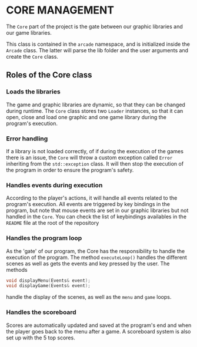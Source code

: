 # CORE MANAGEMENT

The `Core` part of the project is the gate between our graphic libraries and our game libraries.

This class is contained in the `arcade` namespace, and is initialized inside the `Arcade` class. The latter will parse the lib folder and the user arguments and create the `Core` class.

## Roles of the Core class

### Loads the libraries

The game and graphic libraries are dynamic, so that they can be changed during runtime. The `Core` class stores two `Loader` instances, so that it can open, close and load one graphic and one game library during the program's execution.

### Error handling

If a library is not loaded correctly, of if during the execution of the games there is an issue, the `Core` will throw a custom exception called `Error` inheriting from the `std::exception` class.
It will then stop the execution of the program in order to ensure the program's safety.

### Handles events during execution

According to the player's actions, it will handle all events related to the program's execution. All events are triggered by key bindings in the program, but note that mouse events are set in our graphic libraries but not handled in the `Core`. You can check the list of keybindings availables in the `README` file at the root of the repository

### Handles the program loop

As the 'gate' of our program, the Core has the responsibility to handle the execution of the program.
The method `executeLoop()` handles the different scenes as well as gets the events and key pressed by the user.
The methods
```c++
void displayMenu(Events& event);
void displayGame(Events& event);
```
handle the display of the scenes, as well as the `menu` and `game` loops.

### Handles the scoreboard

Scores are automatically updated and saved at the program's end and when the player goes back to the menu after a game. A scoreboard system is also set up with the 5 top scores.